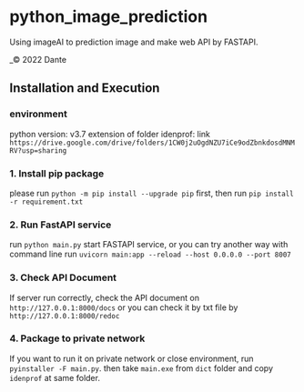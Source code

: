 # python_image_prediction

Using imageAI to prediction image and make web API by FASTAPI.

_© 2022 Dante
## Installation and Execution

### environment
python version: v3.7
extension of folder idenprof: link `https://drive.google.com/drive/folders/1CW0j2uOgdNZU7iCe9odZbnkdosdMNMRV?usp=sharing`

### 1. Install pip package
please run `python -m pip install --upgrade pip` first,
then run `pip install -r requirement.txt`

### 2. Run FastAPI service
run `python main.py` start FASTAPI service,
or you can try another way with command line
run `uvicorn main:app --reload --host 0.0.0.0 --port 8007`

### 3. Check API Document
If server run correctly, check the API document on `http://127.0.0.1:8000/docs`
or you can check it by txt file by `http://127.0.0.1:8000/redoc`

### 4. Package to private network
If you want to run it on private network or close environment, run `pyinstaller -F main.py`.
then take `main.exe` from `dict` folder and copy `idenprof` at same folder.
